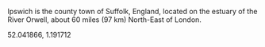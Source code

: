 Ipswich is the county town of Suffolk, England, located on the estuary of the River Orwell, about 60 miles (97 km) North-East of London.

52.041866, 1.191712

